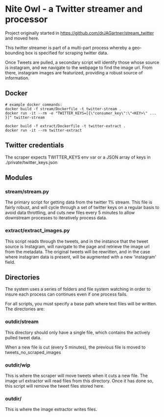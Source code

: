 # Nite Owl - a Twitter streamer and processor

Project originally started in https://github.com/drJAGartner/stream_twitter and moved here.

This twitter streamer is part of a multi-part process whereby a geo-bounding box is specified for scraping twitter data.

Once Tweets are pulled, a secondary script will identify those whose source is instagram, and we navigate to the webpage to find the image url.  From there, instagram images are featurized, providing a robust source of information.

## Docker

```
# example docker commands:
docker build -f stream/Dockerfile -t twitter-stream .
docker run -it --rm -e "TWITTER_KEYS=[{\"consumer_key\":\"<KEY>\" ... }]" twitter-stream

docker build -f extract/Dockerfile -t twitter-extract .
docker run -it --rm twitter-extract
```

## Twitter credentials

The scraper expects TWITTER_KEYS env var or a JSON array of keys in ./private/twitter_keys.json

## Modules

### stream/stream.py
The primary script for getting data from the twitter 1% stream. This file is fairly robust, and will cycle through a set of twitter keys on a regular basis to avoid data throttling, and cuts new files every 5 minutes to allow downstream processes to iteratively process data.

### extract/extract_images.py
This script reads through the tweets, and in the instance that the tweet source is Instagram, will navigate to the page and retrieve the image url from the metadata.  The original tweets will be rewritten, and in the case where instagram data is present, will be augmented with a new 'instagram' field.

## Directories

The system uses a series of folders and file system watching in order to insure each process can continues even if one process fails.

For all scripts, you must specify a base path where text files will be written.  The directories are:

### outdir/stream
This directory should only have a single file, which contains the actively pulled tweet data.

When a new file is cut (every 5 minutes), the previous file is moved to tweets_no_scraped_images

### outdir/wip
This is where the scraper will move tweets when it cuts a new file.  The image url extractor will read files from this directory.  Once it has done so, this script will remove the tweet files stored here.

### outdir/
This is where the image extractor writes files.
